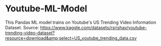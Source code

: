 # Youtube-ML-Model
This Pandas ML model trains on Youtube's US Trending Video Information Dataset. Source: https://www.kaggle.com/datasets/rsrishav/youtube-trending-video-dataset?resource=download&amp;select=US_youtube_trending_data.csv

